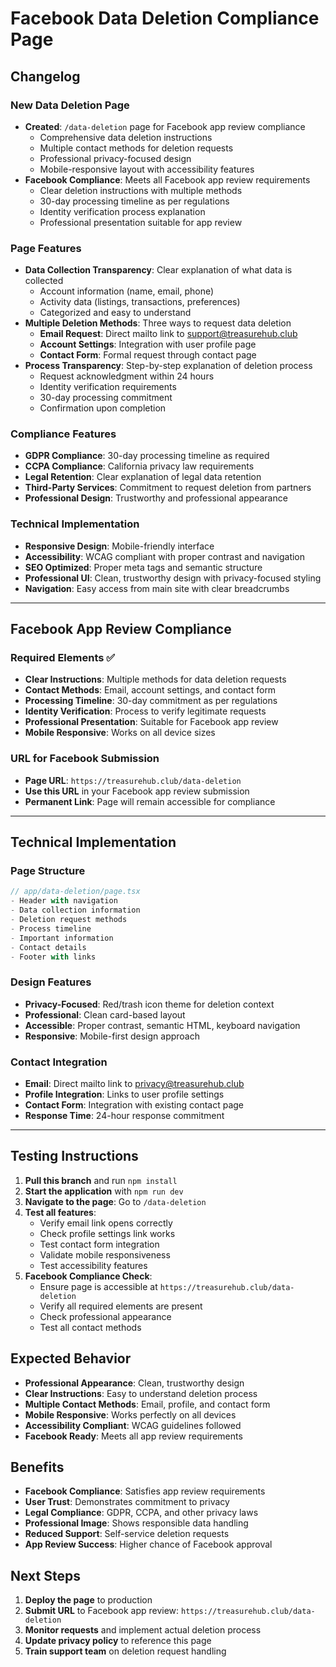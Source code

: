 # Facebook Data Deletion Compliance Page

## Changelog

### New Data Deletion Page
- **Created**: `/data-deletion` page for Facebook app review compliance
  - Comprehensive data deletion instructions
  - Multiple contact methods for deletion requests
  - Professional privacy-focused design
  - Mobile-responsive layout with accessibility features
- **Facebook Compliance**: Meets all Facebook app review requirements
  - Clear deletion instructions with multiple methods
  - 30-day processing timeline as per regulations
  - Identity verification process explanation
  - Professional presentation suitable for app review

### Page Features
- **Data Collection Transparency**: Clear explanation of what data is collected
  - Account information (name, email, phone)
  - Activity data (listings, transactions, preferences)
  - Categorized and easy to understand
- **Multiple Deletion Methods**: Three ways to request data deletion
  - **Email Request**: Direct mailto link to support@treasurehub.club
  - **Account Settings**: Integration with user profile page
  - **Contact Form**: Formal request through contact page
- **Process Transparency**: Step-by-step explanation of deletion process
  - Request acknowledgment within 24 hours
  - Identity verification requirements
  - 30-day processing commitment
  - Confirmation upon completion

### Compliance Features
- **GDPR Compliance**: 30-day processing timeline as required
- **CCPA Compliance**: California privacy law requirements
- **Legal Retention**: Clear explanation of legal data retention
- **Third-Party Services**: Commitment to request deletion from partners
- **Professional Design**: Trustworthy and professional appearance

### Technical Implementation
- **Responsive Design**: Mobile-friendly interface
- **Accessibility**: WCAG compliant with proper contrast and navigation
- **SEO Optimized**: Proper meta tags and semantic structure
- **Professional UI**: Clean, trustworthy design with privacy-focused styling
- **Navigation**: Easy access from main site with clear breadcrumbs

---

## Facebook App Review Compliance

### Required Elements ✅
- **Clear Instructions**: Multiple methods for data deletion requests
- **Contact Methods**: Email, account settings, and contact form
- **Processing Timeline**: 30-day commitment as per regulations
- **Identity Verification**: Process to verify legitimate requests
- **Professional Presentation**: Suitable for Facebook app review
- **Mobile Responsive**: Works on all device sizes

### URL for Facebook Submission
- **Page URL**: `https://treasurehub.club/data-deletion`
- **Use this URL** in your Facebook app review submission
- **Permanent Link**: Page will remain accessible for compliance

---

## Technical Implementation

### Page Structure
```typescript
// app/data-deletion/page.tsx
- Header with navigation
- Data collection information
- Deletion request methods
- Process timeline
- Important information
- Contact details
- Footer with links
```

### Design Features
- **Privacy-Focused**: Red/trash icon theme for deletion context
- **Professional**: Clean card-based layout
- **Accessible**: Proper contrast, semantic HTML, keyboard navigation
- **Responsive**: Mobile-first design approach

### Contact Integration
- **Email**: Direct mailto link to privacy@treasurehub.club
- **Profile Integration**: Links to user profile settings
- **Contact Form**: Integration with existing contact page
- **Response Time**: 24-hour response commitment

---

## Testing Instructions

1. **Pull this branch** and run `npm install`
2. **Start the application** with `npm run dev`
3. **Navigate to the page**: Go to `/data-deletion`
4. **Test all features**:
   - Verify email link opens correctly
   - Check profile settings link works
   - Test contact form integration
   - Validate mobile responsiveness
   - Test accessibility features
5. **Facebook Compliance Check**:
   - Ensure page is accessible at `https://treasurehub.club/data-deletion`
   - Verify all required elements are present
   - Check professional appearance
   - Test all contact methods

## Expected Behavior

- **Professional Appearance**: Clean, trustworthy design
- **Clear Instructions**: Easy to understand deletion process
- **Multiple Contact Methods**: Email, profile, and contact form
- **Mobile Responsive**: Works perfectly on all devices
- **Accessibility Compliant**: WCAG guidelines followed
- **Facebook Ready**: Meets all app review requirements

## Benefits

- **Facebook Compliance**: Satisfies app review requirements
- **User Trust**: Demonstrates commitment to privacy
- **Legal Compliance**: GDPR, CCPA, and other privacy laws
- **Professional Image**: Shows responsible data handling
- **Reduced Support**: Self-service deletion requests
- **App Review Success**: Higher chance of Facebook approval

## Next Steps

1. **Deploy the page** to production
2. **Submit URL** to Facebook app review: `https://treasurehub.club/data-deletion`
3. **Monitor requests** and implement actual deletion process
4. **Update privacy policy** to reference this page
5. **Train support team** on deletion request handling 